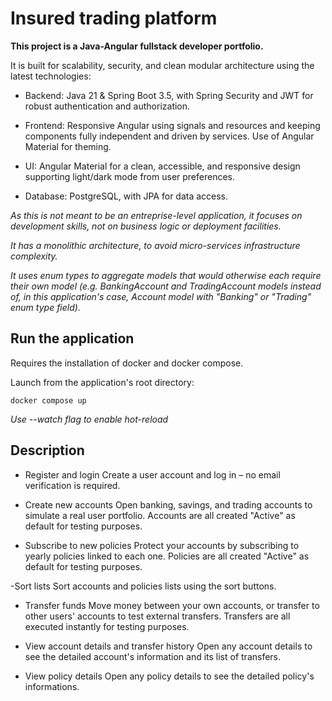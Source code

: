 # Insured trading platform

**This project is a Java-Angular fullstack developer portfolio.**

It is built for scalability, security, and clean modular architecture using the latest technologies:

- Backend: Java 21 & Spring Boot 3.5, with Spring Security and JWT for robust authentication and authorization.

- Frontend: Responsive Angular using signals and resources and keeping components fully independent and driven by services. Use of Angular Material for theming.

- UI: Angular Material for a clean, accessible, and responsive design supporting light/dark mode from user preferences.

- Database: PostgreSQL, with JPA for data access.

*As this is not meant to be an entreprise-level application, it focuses on development skills, not on business logic or deployment facilities.*

*It has a monolithic architecture, to avoid micro-services infrastructure complexity.*

*It uses enum types to aggregate models that would otherwise each require their own model (e.g. BankingAccount and TradingAccount models instead of, in this application's case, Account model with "Banking" or "Trading" enum type field).*

## Run the application

Requires the installation of docker and docker compose.

Launch from the application's root directory:

```
docker compose up
```

*Use --watch flag to enable hot-reload*

## Description

- Register and login
Create a user account and log in – no email verification is required.

- Create new accounts
Open banking, savings, and trading accounts to simulate a real user portfolio.
Accounts are all created "Active" as default for testing purposes.

- Subscribe to new policies
Protect your accounts by subscribing to yearly policies linked to each one.
Policies are all created "Active" as default for testing purposes.

-Sort lists
Sort accounts and policies lists using the sort buttons.

- Transfer funds
Move money between your own accounts, or transfer to other users' accounts to test external transfers.
Transfers are all executed instantly for testing purposes.

- View account details and transfer history
Open any account details to see the detailed account's information and its list of transfers.

- View policy details
Open any policy details to see the detailed policy's informations.
